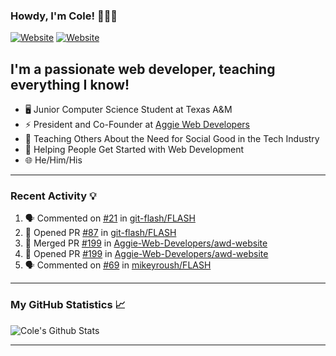 ### Howdy, I'm Cole! 🤠🏳️‍🌈

[![Website](https://img.shields.io/website?label=aggiedevelopers.com&style=for-the-badge&url=https%3A%2F%2Faggiedevelopers.com)](https://aggiedevelopers.com)
[![Website](https://img.shields.io/website?label=coledc.com&style=for-the-badge&url=https%3A%2F%2Fcoledc.com)](https://coledc.com)

## I'm a passionate web developer, teaching everything I know!

- 🖥️ Junior Computer Science Student at Texas A&M
- ⚡ President and Co-Founder at [Aggie Web Developers](https://www.aggiedevelopers.com)
- 💙 Teaching Others About the Need for Social Good in the Tech Industry
- 🚀 Helping People Get Started with Web Development
- 🌐 He/Him/His

---

### Recent Activity 💡

<!--START_SECTION:activity-->

1. 🗣 Commented on [#21](https://github.com/git-flash/FLASH/issues/21) in [git-flash/FLASH](https://github.com/git-flash/FLASH)
2. 💪 Opened PR [#87](https://github.com/git-flash/FLASH/pull/87) in [git-flash/FLASH](https://github.com/git-flash/FLASH)
3. 🎉 Merged PR [#199](https://github.com/Aggie-Web-Developers/awd-website/pull/199) in [Aggie-Web-Developers/awd-website](https://github.com/Aggie-Web-Developers/awd-website)
4. 💪 Opened PR [#199](https://github.com/Aggie-Web-Developers/awd-website/pull/199) in [Aggie-Web-Developers/awd-website](https://github.com/Aggie-Web-Developers/awd-website)
5. 🗣 Commented on [#69](https://github.com/mikeyroush/FLASH/issues/69) in [mikeyroush/FLASH](https://github.com/mikeyroush/FLASH)
<!--END_SECTION:activity-->

---

### My GitHub Statistics 📈

<img alt="Cole's Github Stats" src="https://github-readme-stats.codestackr.vercel.app/api?username=cdconn00&show_icons=true&hide_border=true&theme=tokyonight&count_private=true" />

---
